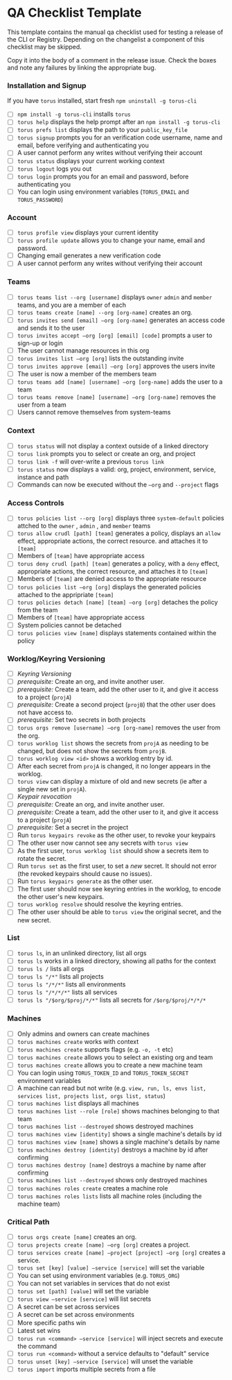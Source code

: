 # QA Checklist Template

This template contains the manual qa checklist used for testing a release of
the CLI or Registry. Depending on the changelist a component of this checklist
may be skipped.

Copy it into the body of a comment in the release issue. Check the boxes and
note any failures by linking the appropriate bug.

### Installation and Signup

If you have `torus` installed, start fresh `npm uninstall -g torus-cli`

- [ ]   `npm install -g torus-cli` installs `torus`
- [ ]   `torus help` displays the help prompt after an
        `npm install -g torus-cli`
- [ ]   `torus prefs list` displays the path to your `public_key_file`
- [ ]   `torus signup` prompts you for an verification code username, name and
        email, before verifying and authenticating you
- [ ]   A user cannot perform any writes without verifying their account
- [ ]   `torus status` displays your current working context
- [ ]   `torus logout` logs you out
- [ ]   `torus login` prompts you for an email and password, before
        authenticating you
- [ ]   You can login using environment variables (`TORUS_EMAIL` and
        `TORUS_PASSWORD`)

### Account

- [ ]   `torus profile view` displays your current identity
- [ ]   `torus profile update` allows you to change your name, email and
        password.
- [ ]   Changing email generates a new verification code
- [ ]   A user cannot perform any writes without verifying their account

### Teams

- [ ]   `torus teams list --org [username]` displays `owner` `admin` and
        `member` teams, and you are a member of each
- [ ]   `torus teams create [name] --org [org-name]` creates an org.
- [ ]   `torus invites send [email] —org [org-name]` generates an access code
        and sends it to the user
- [ ]   `torus invites accept —org [org] [email] [code]` prompts a user to
        sign-up or login
- [ ]   The user cannot manage resources in this org
- [ ]   `torus invites list —org [org]` lists the outstanding invite
- [ ]   `torus invites approve [email] —org [org]` approves the users invite
- [ ]   The user is now a member of the members team
- [ ]   `torus teams add [name] [username] —org [org-name]` adds the user to a
        team
- [ ]   `torus teams remove [name] [username] —org [org-name]` removes the user
        from a team
- [ ]   Users cannot remove themselves from system-teams

### Context

- [ ]   `torus status` will not display a context outside of a linked directory
- [ ]   `torus link` prompts you to select or create an org, and project
- [ ]   `torus link -f` will over-write a previous `torus link`
- [ ]   `torus status` now displays a valid: org, project, environment, service,
        instance and path
- [ ]   Commands can now be executed without the `—org` and `--project` flags

### Access Controls

- [ ]   `torus policies list --org [org]` displays three `system-default`
        policies attched to the `owner` , `admin` , and `member` teams
- [ ]   `torus allow crudl [path] [team]` generates a policy, displays an
        `allow` effect, appropriate actions, the correct resource. and attaches
        it to `[team]`
- [ ]   Members of `[team]` have appropriate access
- [ ]   `torus deny crudl [path] [team]` generates a policy, with a `deny`
        effect, appropriate actions, the correct resource, and attaches it to
        `[team]`
- [ ]   Members of `[team]` are denied access to the appropriate resource
- [ ]   `torus policies list —org [org]` displays the generated policies
        attached to the appripriate `[team]`
- [ ]   `torus policies detach [name] [team] —org [org]` detaches the policy
        from the team
- [ ]   Members of `[team]` have appropriate access
- [ ]   System policies cannot be detached
- [ ]   `torus policies view [name]` displays statements contained within the
        policy

### Worklog/Keyring Versioning

- [ ]   *Keyring Versioning*
  - [ ]   *prerequisite:* Create an org, and invite another user.
  - [ ]   *prerequisite:* Create a team, add the other user to it, and give it
          access to a project (`projA`)
  - [ ]   *prerequisite:* Create a second project (`projB`) that the other user
          does not have access to.
  - [ ]   *prerequisite:* Set two secrets in both projects
  - [ ]   `torus orgs remove [username] —org [org-name]` removes the user from
          the org.
  - [ ]   `torus worklog list` shows the secrets from `projA` as needing to be
          changed, but does not show the secrets from `projB`.
  - [ ]   `torus worklog view <id>` shows a worklog entry by id.
  - [ ]   After each secret from `projA` is changed, it no longer appears in the
          worklog.
  - [ ]   `torus view` can display a mixture of old and new secrets (ie after a
          single new set in `projA`).
- [ ]   *Keypair revocation*
  - [ ]   *prerequisite:* Create an org, and invite another user.
  - [ ]   *prerequisite:* Create a team, add the other user to it, and give it
          access to a project (`projA`)
  - [ ]   *prerequisite:* Set a secret in the project
  - [ ]   Run `torus keypairs revoke` as the other user, to revoke your keypairs
  - [ ]   The other user now cannot see any secrets with `torus view`
  - [ ]   As the first user, `torus worklog list` should show a secrets item
          to rotate the secret.
  - [ ]   Run `torus set` as the first user, to set a *new* secret. It should
          not error (the revoked keypairs should cause no issues).
  - [ ]   Run `torus keypairs generate` as the other user.
  - [ ]   The first user should now see keyring entries in the worklog, to
          encode the other user's new keypairs.
  - [ ]   `torus worklog resolve` should resolve the keyring entries.
  - [ ]   The other user should be able to `torus view` the original secret,
          and the new secret.

### List

- [ ]   `torus ls`, in an unlinked directory, list all orgs
- [ ]   `torus ls` works in a linked directory, showing all paths for the
        context
- [ ]   `torus ls /` lists all orgs
- [ ]   `torus ls "/*"` lists all projects
- [ ]   `torus ls "/*/*"` lists all environments
- [ ]   `torus ls "/*/*/*"` lists all services
- [ ]   `torus ls "/$org/$proj/*/*"` lists all secrets for `/$org/$proj/*/*/*`

### Machines

- [ ]   Only admins and owners can create machines
- [ ]   `torus machines create` works with context
- [ ]   `torus machines create` supports flags (e.g. `-o, -t` etc)
- [ ]   `torus machines create` allows you to select an existing org and team
- [ ]   `torus machines create` allows you to create a new machine team
- [ ]   You can login using `TORUS_TOKEN_ID` and `TORUS_TOKEN_SECRET`
        environment variables
- [ ]   A machine can read but not write (e.g. `view, run, ls, envs list,
        services list, projects list, orgs list, status`)
- [ ]   `torus machines list` displays all machines
- [ ]   `torus machines list --role [role]` shows machines belonging to that
        team
- [ ]   `torus machines list --destroyed` shows destroyed machines
- [ ]   `torus machines view [identity]` shows a single machine's details by id
- [ ]   `torus machines view [name]` shows a single machine's details by name
- [ ]   `torus machines destroy [identity]` destroys a machine by id after
        confirming
- [ ]   `torus machines destroy [name]` destroys a machine by name after
        confirming
- [ ]   `torus machines list --destroyed` shows only destroyed machines
- [ ]   `torus machines roles create` creates a machine role
- [ ]   `torus machines roles lists` lists all machine roles (including the
        machine team)

### Critical Path

- [ ]   `torus orgs create [name]` creates an org.
- [ ]   `torus projects create [name] —org [org]` creates a project.
- [ ]   `torus services create [name] —project [project] —org [org]` creates a
        service.
- [ ]   `torus set [key] [value] —service [service]` will set the variable
- [ ]   You can set using environment variables (e.g. `TORUS_ORG`)
- [ ]   You can not set variables in services that do not exist
- [ ]   `torus set [path] [value]` will set the variable
- [ ]   `torus view —service [service]` will list secrets
- [ ]   A secret can be set across services
- [ ]   A secret can be set across environments
- [ ]   More specific paths win
- [ ]   Latest set wins
- [ ]   `torus run <command> —service [service]` will inject secrets and execute
        the command
- [ ]   `torus run <command>` without a service defaults to "default" service
- [ ]   `torus unset [key] —service [service]` will unset the variable
- [ ]   `torus import` imports multiple secrets from a file
